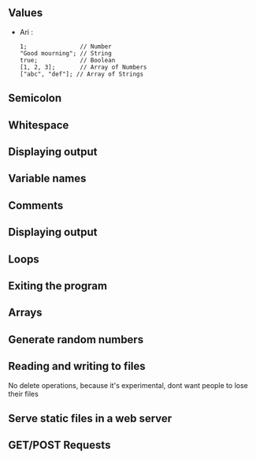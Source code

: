

## Values

* Ari :

    ```
    1;               // Number
    "Good mourning"; // String
    true;            // Boolean
    [1, 2, 3];       // Array of Numbers
    ["abc", "def"]; // Array of Strings
    ```



## Semicolon





## Whitespace



## Displaying output




## Variable names





## Comments





## Displaying output





## Loops






## Exiting the program





## Arrays





## Generate random numbers






## Reading and writing to files

No delete operations,  because it's experimental, dont want people to lose their files




## Serve static files in a web server




## GET/POST Requests